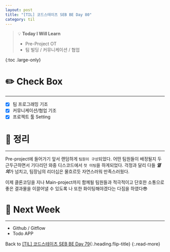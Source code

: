 ```yaml
---
layout: post
title: "[TIL] 코드스테이츠 SEB BE Day 80"
category: til
---
```

> 💡 **Today I Will Learn**
>
> * Pre-Project OT
> * 팀 빌딩 / 커뮤니케이션 / 협업

{:toc .large-only}

# ✏️ Check Box
***

* [x] <label>팀 프로그래밍 기조</label>
* [x] <label>커뮤니케이션/협업 기조</label>
* [x] <label>프로젝트 툴 Setting</label>

# 📌 정리
***

Pre-project에 들어가기 앞서 랜덤하게 `팀원이 구성`되었다. 어떤 팀원들이 배정될지 두근두근하면서 기다리던 와중 디스코드에서 `첫 미팅`을 하게되었다. 걱정과 달리 다들 ***열의***가 넘치고, 팀장님의 리더십은 물흐르듯 자연스러워 만족스러웠다.

이제 클론코딩을 지나 Main-project까지 함께될 팀원들과 적극적이고 단호한 소통으로 좋은 결과물을 이끌어낼 수 있도록 나 또한 화이팅해야겠다는 다짐을 하였다😎

# 🎯 Next Week
***

* Github / Gitflow
* Todo APP

Back to [[TIL] 코드스테이츠 SEB BE Day 79](220818-til){:.heading.flip-title}
{:.read-more}
